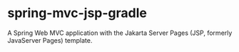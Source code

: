 # spring-mvc-jsp-gradle
A Spring Web MVC application with the Jakarta Server Pages (JSP, formerly JavaServer Pages) template.
